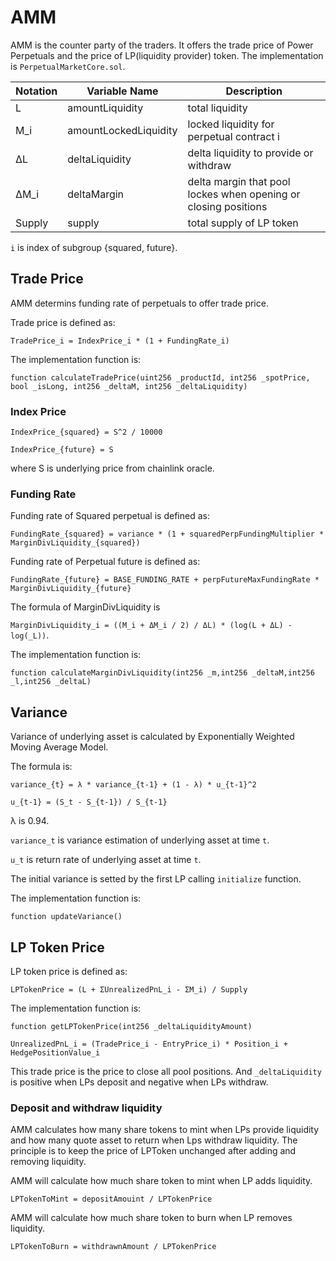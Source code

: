 AMM
=====

AMM is the counter party of the traders.
It offers the trade price of Power Perpetuals and the price of LP(liquidity provider) token.
The implementation is `PerpetualMarketCore.sol`.

| Notation  | Variable Name | Description | 
| ------------- | ------------- | ------------- |
| L  | amountLiquidity  | total liquidity |
| M_i  | amountLockedLiquidity  | locked liquidity for perpetual contract i |
| ΔL  | deltaLiquidity | delta liquidity to provide or withdraw |
| ΔM_i  | deltaMargin | delta margin that pool lockes when opening or closing positions |
| Supply  |  supply | total supply of LP token |

`i` is index of subgroup {squared, future}.

## Trade Price

AMM determins funding rate of perpetuals to offer trade price.

Trade price is defined as:

`TradePrice_i = IndexPrice_i * (1 + FundingRate_i)`

The implementation function is:

```solidity
function calculateTradePrice(uint256 _productId, int256 _spotPrice, bool _isLong, int256 _deltaM, int256 _deltaLiquidity)
```

### Index Price

`IndexPrice_{squared} = S^2 / 10000`

`IndexPrice_{future} = S`

where S is underlying price from chainlink oracle.

### Funding Rate

Funding rate of Squared perpetual is defined as:

`FundingRate_{squared} = variance * (1 + squaredPerpFundingMultiplier * MarginDivLiquidity_{squared})`

Funding rate of Perpetual future is defined as:

`FundingRate_{future} = BASE_FUNDING_RATE + perpFutureMaxFundingRate * MarginDivLiquidity_{future}`

The formula of MarginDivLiquidity is

`MarginDivLiquidity_i = ((M_i + ΔM_i / 2) / ΔL) * (log(L + ΔL) - log(_L))`.

The implementation function is:

```solidity
function calculateMarginDivLiquidity(int256 _m,int256 _deltaM,int256 _l,int256 _deltaL)
```

## Variance

Variance of underlying asset is calculated by Exponentially Weighted Moving Average Model.

The formula is:

`variance_{t} = λ * variance_{t-1} + (1 - λ) * u_{t-1}^2`

`u_{t-1} = (S_t - S_{t-1}) / S_{t-1}`

λ is 0.94.

`variance_t` is variance estimation of underlying asset at time `t`.

`u_t` is return rate of underlying asset at time `t`.

The initial variance is setted by the first LP calling `initialize` function.

The implementation function is:

```solidity
function updateVariance()
```

## LP Token Price

LP token price is defined as:

`LPTokenPrice = (L + ΣUnrealizedPnL_i - ΣM_i) / Supply`

The implementation function is:

```solidity
function getLPTokenPrice(int256 _deltaLiquidityAmount)
```

`UnrealizedPnL_i = (TradePrice_i - EntryPrice_i) * Position_i + HedgePositionValue_i`

This trade price is the price to close all pool positions.
And `_deltaLiquidity` is positive when LPs deposit and negative when LPs withdraw.

### Deposit and withdraw liquidity

AMM calculates how many share tokens to mint when LPs provide liquidity and how many quote asset to return when Lps withdraw liquidity.
The principle is to keep the price of LPToken unchanged after adding and removing liquidity.

AMM will calculate how much share token to mint when LP adds liquidity.

`LPTokenToMint = depositAmouint / LPTokenPrice`

AMM will calculate how much share token to burn when LP removes liquidity.

`LPTokenToBurn = withdrawnAmount / LPTokenPrice`
